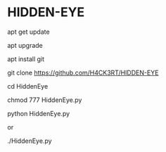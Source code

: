 # HIDDEN-EYE
apt get update 

apt upgrade 

apt install git 

git clone https://github.com/H4CK3RT/HIDDEN-EYE


cd HiddenEye

chmod 777 HiddenEye.py

python HiddenEye.py

or

./HiddenEye.py

